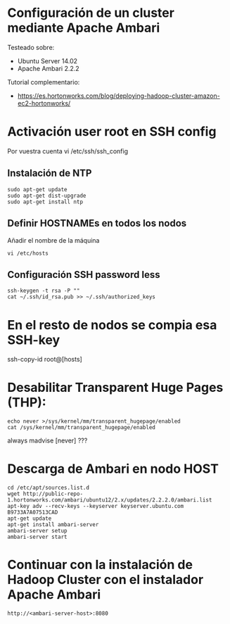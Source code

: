 # Configuración de un cluster mediante Apache Ambari 

Testeado sobre:
- Ubuntu Server 14.02
- Apache Ambari 2.2.2

Tutorial complementario:
- https://es.hortonworks.com/blog/deploying-hadoop-cluster-amazon-ec2-hortonworks/

# Activación user root en SSH config
Por vuestra cuenta vi /etc/ssh/ssh_config
 
## Instalación de NTP
```
sudo apt-get update
sudo apt-get dist-upgrade
sudo apt-get install ntp
```

## Definir HOSTNAMEs en todos los nodos
Añadir el nombre de la máquina
```
vi /etc/hosts
```

## Configuración SSH password less
```
ssh-keygen -t rsa -P ""
cat ~/.ssh/id_rsa.pub >> ~/.ssh/authorized_keys
```

# En el resto de nodos se compia esa SSH-key
ssh-copy-id root@[hosts]

# Desabilitar Transparent Huge Pages (THP):
```
echo never >/sys/kernel/mm/transparent_hugepage/enabled
cat /sys/kernel/mm/transparent_hugepage/enabled
```
always madvise [never] ???

# Descarga de Ambari en nodo HOST
```
cd /etc/apt/sources.list.d
wget http://public-repo-1.hortonworks.com/ambari/ubuntu12/2.x/updates/2.2.2.0/ambari.list
apt-key adv --recv-keys --keyserver keyserver.ubuntu.com B9733A7A07513CAD
apt-get update
apt-get install ambari-server
ambari-server setup
ambari-server start
```

# Continuar con la instalación de Hadoop Cluster con el instalador Apache Ambari 

```
http://<ambari-server-host>:8080
```

